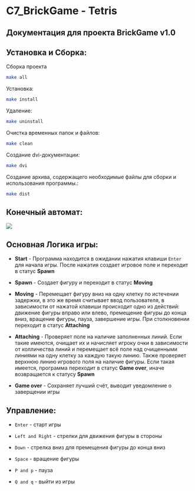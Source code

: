 # C7_BrickGame - Tetris

## Документация для проекта BrickGame v1.0

## Установка и Сборка:

Сборка проекта
```bash
make all
```
Установка:
```bash
make install
```
Удаление:
```bash
make uninstall
```
Очистка временных папок и файлов:
```bash
make clean
```
Создание dvi-документации:
```bash
make dvi
```
Создание архива, содержащего необходимые файлы для сборки и использования программы.:
```bash
make dist
```
## Конечный автомат:

![](Finite_State_Machine.png)

## Основная Логика игры:

- **Start** - Программа находится в ожидании нажатия клавиши `Enter` для начала игры. После нажатия создает игровое поле и переходит в статус **Spawn**

- **Spawn** - Создает фигуру и переходит в статус **Moving**

- **Moving** - Перемещает фигуру вниз на одну клетку по истечении задержки, в это же время считывает ввод пользователя, в зависимости от нажатой клавиши происходит одно из действий: движение фигуры вправо или влево, премещение фигуры до конца вниз, вращение фигуры, пауза, завершение игры. При столкновении переходит в статус  **Attaching**

- **Attaching** - Проверяет поле на наличие заполненных линий. Если такие имеются, очищает их и начисляет игроку очки в зависимости от колличества линий и перемещает всё поле над очищенными линиями на одну клетку за каждую такую линию. Также проверяет верхнюю линию игрового поля на наличие фигуры. Если такая имеется, программа переходит в статус **Game over**, иначе возвращается к статусу **Spawn**

- **Game over** - Сохраняет лучший счёт, выводит уведомление о заверщении игры

## Управление:

- `Enter` - старт игры

- `Left and Right` - стрелки для движения фигуры в стороны

- `Down` - стрелка вниз для премещения фигуры до конца вниз

- `Space` - вращение фигуры

- `P and p` - пауза

- `Q and q` - выйти из игры